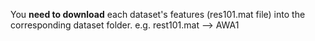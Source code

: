 You **need to download** each dataset's features (res101.mat file) into the corresponding dataset folder.
e.g. rest101.mat --> AWA1
